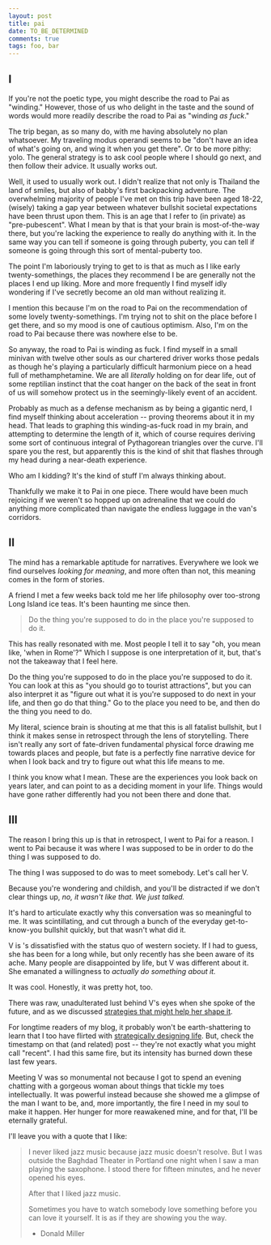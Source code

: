 ```yaml
---
layout: post
title: pai
date: TO_BE_DETERMINED
comments: true
tags: foo, bar
---
```


## I

If you're not the poetic type, you might describe the road to Pai as "winding."
However, those of us who delight in the taste and the sound of words would more
readily describe the road to Pai as "winding *as fuck*."

The trip began, as so many do, with me having absolutely no plan whatsoever. My
traveling modus operandi seems to be "don't have an idea of what's going on, and
wing it when you get there". Or to be more pithy: yolo. The general strategy is
to ask cool people where I should go next, and then follow their advice. It
usually works out.

Well, it used to usually work out. I didn't realize that not only is Thailand
the land of smiles, but also of babby's first backpacking adventure. The
overwhelming majority of people I've met on this trip have been aged 18-22,
(wisely) taking a gap year between whatever bullshit societal expectations have
been thrust upon them. This is an age that I refer to (in private) as
"pre-pubescent". What I mean by that is that your brain is most-of-the-way
there, but you're lacking the experience to really do anything with it. In the
same way you can tell if someone is going through puberty, you can tell if
someone is going through this sort of mental-puberty too.

The point I'm laboriously trying to get to is that as much as I like early
twenty-somethings, the places they recommend I be are generally not the places I
end up liking. More and more frequently I find myself idly wondering if I've
secretly become an old man without realizing it.

I mention this because I'm on the road to Pai on the recommendation of some
lovely twenty-somethings. I'm trying not to shit on the place before I get
there, and so my mood is one of cautious optimism. Also, I'm on the road to Pai
because there was nowhere else to be.

So anyway, the road to Pai is winding as fuck. I find myself in a small minivan
with twelve other souls as our chartered driver works those pedals as though
he's playing a particularly difficult harmonium piece on a head full of
methamphetamine. We are all *literally* holding on for dear life, out of some
reptilian instinct that the coat hanger on the back of the seat in front of us
will somehow protect us in the seemingly-likely event of an accident.

Probably as much as a defense mechanism as by being a gigantic nerd, I find
myself thinking about acceleration -- proving theorems about it in my head. That
leads to graphing this winding-as-fuck road in my brain, and attempting to
determine the length of it, which of course requires deriving some sort of
continuous integral of Pythagorean triangles over the curve. I'll spare you the
rest, but apparently this is the kind of shit that flashes through my head
during a near-death experience.

Who am I kidding? It's the kind of stuff I'm always thinking about.

Thankfully we make it to Pai in one piece. There would have been much rejoicing
if we weren't so hopped up on adrenaline that we could do anything more
complicated than navigate the endless luggage in the van's corridors.


## II

The mind has a remarkable aptitude for narratives. Everywhere we look we find
ourselves *looking for meaning*, and more often than not, this meaning comes in
the form of stories.

A friend I met a few weeks back told me her life philosophy over too-strong
Long Island ice teas. It's been haunting me since then.

> Do the thing you're supposed to do in the place you're supposed to do it.

This has really resonated with me. Most people I tell it to say "oh, you mean
like, 'when in Rome'?" Which I suppose is one interpretation of it, but, that's
not the takeaway that I feel here.

Do the thing you're supposed to do in the place you're supposed to do it. You
can look at this as "you should go to tourist attractions", but you can also
interpret it as "figure out what it is you're supposed to do next in your life,
and then go do that thing." Go to the place you need to be, and then do the
thing you need to do.

My literal, science brain is shouting at me that this is all fatalist bullshit,
but I think it makes sense in retrospect through the lens of storytelling.
There isn't really any sort of fate-driven fundamental physical force drawing me
towards places and people, but fate is a perfectly fine narrative device for
when I look back and try to figure out what this life means to me.

I think you know what I mean. These are the experiences you look back on years
later, and can point to as a deciding moment in your life. Things would have
gone rather differently had you not been there and done that.


## III

The reason I bring this up is that in retrospect, I went to Pai for a reason. I
went to Pai because it was where I was supposed to be in order to do the thing I
was supposed to do.

The thing I was supposed to do was to meet somebody. Let's call her V.

Because you're wondering and childish, and you'll be distracted if we don't
clear things up, *no, it wasn't like that. We just talked.*

It's hard to articulate exactly why this conversation was so meaningful to me.
It was scintillating, and cut through a bunch of the everyday get-to-know-you
bullshit quickly, but that wasn't what did it.

V is 's dissatisfied with the status quo of western society. If I had to guess,
she has been for a long while, but only recently has she been aware of its ache.
Many people are disappointed by life, but V was different about it. She emanated
a willingness to *actually do something about it.*

It was cool. Honestly, it was pretty hot, too.

There was raw, unadulterated lust behind V's eyes when she spoke of the future,
and as we discussed [strategies that might help her shape it][strats].

[strats]: /tags/effectiveness.html

For longtime readers of my blog, it probably won't be earth-shattering to learn
that I too have flirted with [strategically designing life][2013]. But, check
the timestamp on that (and related) post -- they're not exactly what you might
call "recent". I had this same fire, but its intensity has burned down these
last few years.

[2013]: /blog/2013-in-review

Meeting V was so monumental not because I got to spend an evening chatting with
a gorgeous woman about things that tickle my toes intellectually. It was
powerful instead because she showed me a glimpse of the man I want to be, and,
more importantly, the fire I need in my soul to make it happen. Her hunger for
more reawakened mine, and for that, I'll be eternally grateful.

I'll leave you with a quote that I like:

> I never liked jazz music because jazz music doesn't resolve. But I was outside
> the Baghdad Theater in Portland one night when I saw a man playing the
> saxophone. I stood there for fifteen minutes, and he never opened his eyes.
>
> After that I liked jazz music.
>
> Sometimes you have to watch somebody love something before you can love it
> yourself. It is as if they are showing you the way.
>
> - Donald Miller

